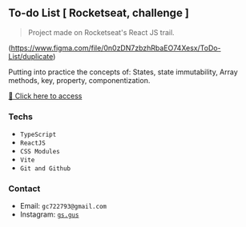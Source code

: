 ## To-do List [ Rocketseat, challenge ]

> Project made on Rocketseat's React JS trail.

(https://www.figma.com/file/0n0zDN7zbzhRbaEO74Xesx/ToDo-List/duplicate)

Putting into practice the concepts of: States, state immutability, Array methods, key, property, componentization.

[🔗 Click here to access]()

### Techs

- `TypeScript`
- `ReactJS`
- `CSS Modules`
- `Vite`
- `Git and Github`

### Contact

- Email: `gc722793@gmail.com`
- Instagram: [`gs.gus`](https://instagram.com/gs.gus)